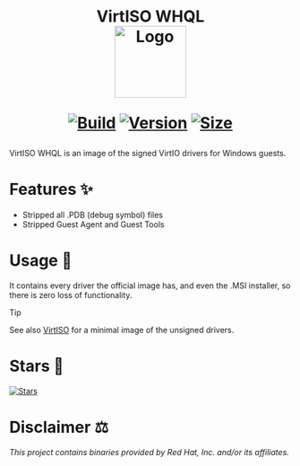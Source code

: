 <h1 align="center">VirtISO WHQL<br />
<div align="center">
<a href="https://github.com/qemus/virtiso-whql"><img src="https://github.com/qemus/virtiso-whql/raw/master/.github/logo.png" title="Logo" style="max-width:100%;" width="128" /></a>
</div>
<div align="center">
  
  [![Build](https://github.com/qemus/virtiso-whql/actions/workflows/build.yml/badge.svg)](https://github.com/qemus/virtiso-whql/)
  [![Version](https://img.shields.io/github/v/tag/qemus/virtiso-whql?label=version&sort=semver&color=066da5)](https://github.com/qemus/virtiso-whql/releases)
  [![Size](https://img.shields.io/badge/size-25.6_MB-steelblue?style=flat&color=066da5)](https://github.com/qemus/virtiso-whql/releases)
  
</div></h1>

VirtISO WHQL is an image of the signed VirtIO drivers for Windows guests.

# Features ✨

  - Stripped all .PDB (debug symbol) files
  - Stripped Guest Agent and Guest Tools

# Usage 🚀
  
  It contains every driver the official image has, and even the .MSI installer, so there is zero loss of functionality.

> [!TIP]
> See also [VirtISO](https://github.com/qemus/virtiso/) for a minimal image of the unsigned drivers.

# Stars 🌟
[![Stars](https://starchart.cc/qemus/virtiso-whql.svg?variant=adaptive)](https://starchart.cc/qemus/virtiso-whql)

# Disclaimer ⚖️

  *This project contains binaries provided by Red Hat, Inc. and/or its affiliates.*

